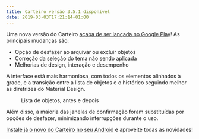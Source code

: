 ```yaml
---
title: Carteiro versão 3.5.1 disponível
date: 2019-03-03T17:21:14+01:00
---
```


Uma nova versão do Carteiro [acaba de ser lançada no Google Play](https://play.google.com/store/apps/details?id=com.rbardini.carteiro)! As principais mudanças são:

- Opção de desfazer ao arquivar ou excluir objetos
- Correção da seleção do tema não sendo aplicada
- Melhorias de design, interação e desempenho

A interface está mais harmoniosa, com todos os elementos alinhados à grade, e a transição entre a lista de objetos e o histórico seguindo melhor as diretrizes do Material Design.

<figure>
  <img src="/blog/img/postal-list-comparison.png" alt="" />
  <figcaption>Lista de objetos, antes e depois</figcaption>
</figure>

Além disso, a maioria das janelas de confirmação foram substituídas por opções de desfazer, minimizando interrupções durante o uso.

[Instale já o novo do Carteiro no seu Android](https://play.google.com/store/apps/details?id=com.rbardini.carteiro) e aproveite todas as novidades!
